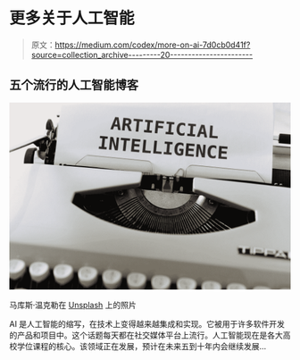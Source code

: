# 更多关于人工智能

> 原文：<https://medium.com/codex/more-on-ai-7d0cb0d41f?source=collection_archive---------20----------------------->

## 五个流行的人工智能博客

![](img/5557d8b9042b8f785b3261c47ee1d683.png)

马库斯·温克勒在 [Unsplash](https://unsplash.com?utm_source=medium&utm_medium=referral) 上的照片

AI 是人工智能的缩写，在技术上变得越来越集成和实现。它被用于许多软件开发的产品和项目中。这个话题每天都在社交媒体平台上流行。人工智能现在是各大高校学位课程的核心。该领域正在发展，预计在未来五到十年内会继续发展…